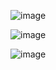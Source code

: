 
![image](https://github.com/user-attachments/assets/65aa30d5-517f-4919-aeee-de197cce383e)


![image](https://github.com/user-attachments/assets/76900963-ab70-474e-b4a5-41ec043c79e4)


![image](https://github.com/user-attachments/assets/f88b39ee-2866-4ed8-917b-d74f68bda533)
